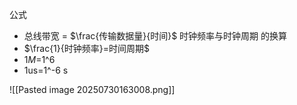 公式 
- 总线带宽 = $\frac{传输数据量}{时间}$
时钟频率与时钟周期 的换算 
- $\frac{1}{时钟频率}=时间周期$ 
- 1$M$=1^6 
- 1us=1^-6 s

![[Pasted image 20250730163008.png]]